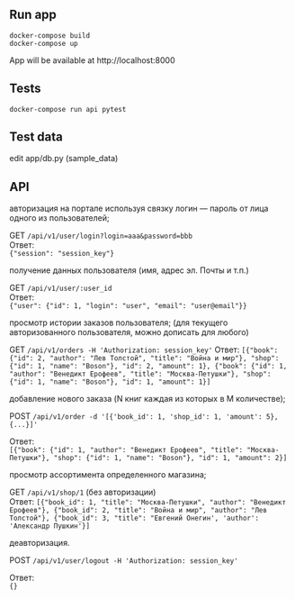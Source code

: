 Run app
-------

```
docker-compose build
docker-compose up
```

App will be available at http://localhost:8000

Tests
-----

```
docker-compose run api pytest
```

Test data
---------
edit app/db.py (sample_data)


API
---
авторизация на портале используя связку логин — пароль от лица одного из пользователей;

GET `/api/v1/user/login?login=aaa&password=bbb`  
Ответ:  
`{"session": "session_key"}`


получение данных пользователя (имя, адрес эл. Почты и т.п.)

GET `/api/v1/user/:user_id`  
Ответ:  
`{"user": {"id": 1, "login": "user", "email": "user@email"}}`


просмотр истории заказов пользователя; (для текущего авторизованного пользователя, можно дописать для любого)

GET `/api/v1/orders -H 'Authorization: session_key'`
Ответ:
`[{"book": {"id": 2, "author": "Лев Толстой", "title": "Война и мир"}, "shop": {"id": 1, "name": "Boson"}, "id": 2, "amount": 1}, {"book": {"id": 1, "author": "Венедикт Ерофеев", "title": "Москва-Петушки"}, "shop": {"id": 1, "name": "Boson"}, "id": 1, "amount": 1}]`


добавление нового заказа (N книг каждая из которых в M количестве);

POST `/api/v1/order -d '[{'book_id': 1, 'shop_id': 1, 'amount': 5}, {...}]'`

Ответ:  
`[{"book": {"id": 1, "author": "Венедикт Ерофеев", "title": "Москва-Петушки"}, "shop": {"id": 1, "name": "Boson"}, "id": 1, "amount": 2}]`


просмотр ассортимента определенного магазина;

GET `/api/v1/shop/1` (без авторизации)  
Ответ:
`[{"book_id": 1, "title": "Москва-Петушки", "author": "Венедикт Ерофеев"}, {"book_id": 2, "title": "Война и мир", "author": "Лев Толстой"}, {"book_id": 3, "title": "Евгений Онегин', 'author': 'Александр Пушкин'}]`

деавторизация.

POST `/api/v1/user/logout -H 'Authorization: session_key'` 

Ответ:  
`{}`


